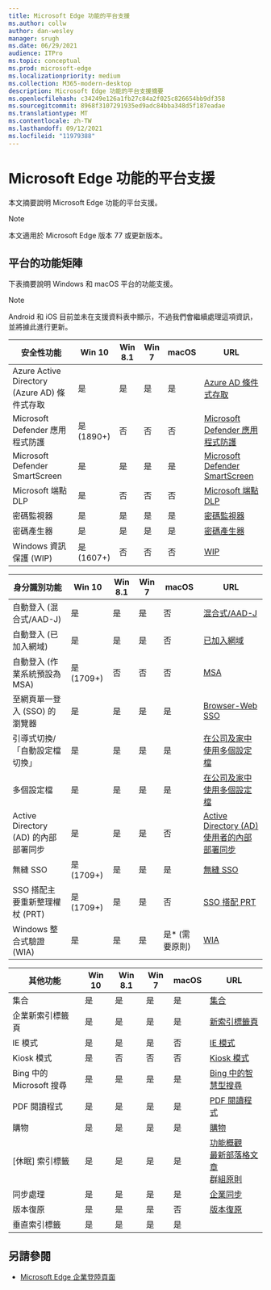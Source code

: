 ```yaml
---
title: Microsoft Edge 功能的平台支援
ms.author: collw
author: dan-wesley
manager: srugh
ms.date: 06/29/2021
audience: ITPro
ms.topic: conceptual
ms.prod: microsoft-edge
ms.localizationpriority: medium
ms.collection: M365-modern-desktop
description: Microsoft Edge 功能的平台支援摘要
ms.openlocfilehash: c34249e126a1fb27c84a2f025c826654bb9df358
ms.sourcegitcommit: 8968f3107291935ed9adc84bba348d5f187eadae
ms.translationtype: MT
ms.contentlocale: zh-TW
ms.lasthandoff: 09/12/2021
ms.locfileid: "11979388"
---
```

# <a name="platform-support-for-microsoft-edge-features"></a>Microsoft Edge 功能的平台支援

本文摘要說明 Microsoft Edge 功能的平台支援。

> [!NOTE]
> 本文適用於 Microsoft Edge 版本 77 或更新版本。

## <a name="feature-matrix-for-platforms"></a>平台的功能矩陣

下表摘要說明 Windows 和 macOS 平台的功能支援。

> [!NOTE]
> Android 和 iOS 目前並未在支援資料表中顯示，不過我們會繼續處理這項資訊，並將據此進行更新。

| 安全性功能 |Win 10|Win 8.1|Win 7|macOS|URL|
|--------|-------|--------|-----|-------|---|
|Azure Active Directory (Azure AD) 條件式存取|是|是|是|是|[Azure AD 條件式存取](/deployedge/ms-edge-security-conditional-access#accessing-conditional-access-protected-resources-in-microsoft-edge)|
|Microsoft Defender 應用程式防護|是 (1890+) |否|否|否|[Microsoft Defender 應用程式防護](/deployedge/microsoft-edge-security-windows-defender-application-guard) |
|Microsoft Defender SmartScreen|是|是|是|是|[Microsoft Defender SmartScreen](/deployedge/microsoft-edge-security-smartscreen) |
|Microsoft 端點 DLP|是|否|否|否|[Microsoft 端點 DLP](/deployedge/microsoft-edge-security-dlp#microsoft-endpoint-data-loss-prevention-endpoint-dlp)|
|密碼監視器|是|是|是|是|[密碼監視器](https://blogs.windows.com/msedgedev/2021/01/21/edge-88-privacy/)|
|密碼產生器|是|是|是|是|[密碼產生器](https://blogs.windows.com/msedgedev/2021/01/21/edge-88-privacy/)|
|Windows 資訊保護 (WIP)|是 (1607+) |否|否|否|[WIP](/deployedge/microsoft-edge-security-windows-information-protection#system-requirements)|

|身分識別功能| Win 10 | Win 8.1 | Win 7 | macOS | URL |
|--|--|--|--|--|--|
|自動登入 (混合式/AAD-J)|是|是|是|否|[混合式/AAD-J](/deployedge/microsoft-edge-security-identity#automatic-sign-in)|
|自動登入 (已加入網域) |是|是|是|否|[已加入網域](/deployedge/microsoft-edge-security-identity#automatic-sign-in)|
|自動登入 (作業系統預設為 MSA) |是 (1709+) |否|否|否|[MSA](/deployedge/microsoft-edge-security-identity#automatic-sign-in)|
|至網頁單一登入 (SSO) 的瀏覽器|是|是|是|是|[Browser-Web SSO](https://www.microsoft.com/microsoft-365/roadmap?featureid=66332)|
|引導式切換/「自動設定檔切換」|是|是|是|是|[在公司及家中使用多個設定檔](https://blogs.windows.com/msedgedev/2020/04/30/automatic-profile-switching/) |
|多個設定檔|是|是|是|是|[在公司及家中使用多個設定檔](https://blogs.windows.com/msedgedev/2020/04/30/automatic-profile-switching/) |
|Active Directory (AD) 的內部部署同步 |是|是|是|否|[Active Directory (AD) 使用者的內部部署同步](/deployedge/microsoft-edge-on-premises-sync) |
|無縫 SSO|是 (1709+) |是|是|是|[無縫 SSO](/deployedge/microsoft-edge-security-identity#seamless-sso)|
|SSO 搭配主要重新整理權杖 (PRT)|是 (1709+) |是|是|否|[SSO 搭配 PRT](/deployedge/microsoft-edge-security-identity#sso-with-primary-refresh-token-prt)|
|Windows 整合式驗證 (WIA)|是|是|是|是* (需要原則) |[WIA](/deployedge/microsoft-edge-security-identity#windows-integrated-authentication-wia)|

|其他功能|Win 10|Win 8.1|Win 7|macOS|URL|
|--------|-------|--------|-----|-------|---|
|集合|是|是|是|是|[集合](https://blogs.windows.com/msedgedev/2019/12/09/improvements-collections-sync-microsoft-edge/) |
|企業新索引標籤頁|是|是|是|是|[新索引標籤頁](https://blogs.windows.com/msedgedev/2020/10/29/enterprise-new-tab-page-my-feed/) |
|IE 模式|是|是|是|否|[IE 模式](/deployedge/edge-ie-mode#prerequisites)|
|Kiosk 模式|是|否|否|否|[Kiosk 模式](/deployedge/microsoft-edge-configure-kiosk-mode)|
|Bing 中的 Microsoft 搜尋|是|是|是|是|[Bing 中的智慧型搜尋](https://www.microsoft.com/edge/business/intelligent-search-with-bing) |
|PDF 閱讀程式|是|是|是|是|[PDF 閱讀程式](/deployedge/microsoft-edge-pdf) |
|購物|是|是|是|是|[購物](https://techcommunity.microsoft.com/t5/articles/introducing-shopping-with-microsoft-edge/m-p/1870080) |
|[休眠] 索引標籤|是|是|是|是|[功能概觀](/deployedge/microsoft-edge-relnote-stable-channel)<br>[最新部落格文章](https://blogs.windows.com/msedgedev/2021/03/04/edge-89-performance/)<br>[群組原則](/deployedge/microsoft-edge-policies#sleeping-tabs-settings)|
|同步處理|是|是|是|是| [企業同步](/deployedge/microsoft-edge-enterprise-sync) |
|版本復原|是|是|是|否|[版本復原](/deployedge/edge-learnmore-rollback) |
|垂直索引標籤|是|是|是|是| |

## <a name="see-also"></a>另請參閱

- [Microsoft Edge 企業登陸頁面](https://aka.ms/EdgeEnterprise)